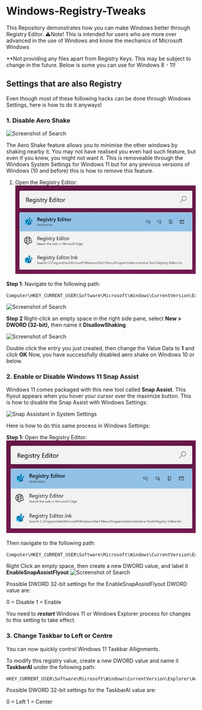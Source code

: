 # Windows-Registry-Tweaks
This Repository demonstrates how you can make Windows better through Registry Editor. 
⚠️Note! This is intended for users who are more over advanced in the use of Windows and know the mechanics of Microsoft Windows

**Not providing any files apart from Registry Keys. This may be subject to change in the future. Below is some you can use for Windows 8 - 11!

## Settings that are also Registry
Even though most of these following hacks can be done through Windows Settings, here is how to do it anyways!

### **1. Disable Aero Shake**

   ![Screenshot of Search](https://github.com/jerfer1111/Windows-Registry-Tweaks/blob/main/disable_aero_shake_attached_screenshots/Disable%20Aero%20Shake%20Picture%201.png?raw=true)
   
   The Aero Shake feature allows you to minimise the other windows by shaking nearby it. You may not have realised you even had such feature, but even if you knew, you might not want it. This is removeable through the Windows System Settings for Windows 11 but for any previous versions of Windows (10 and before) this is how to remove this feature.

   1. Open the Registry Editor:   
      ![Screenshot of Search](disable_aero_shake_attached_screenshots/registry_editor_search.png)

**Step 1**: Navigate to the following path:

```
Computer\HKEY_CURRENT_USER\Software\Microsoft\Windows\CurrentVersion\Explorer\Advanced
```

 ![Screenshot of Search](https://github.com/jerfer1111/Windows-Registry-Tweaks/blob/main/disable_aero_shake_attached_screenshots/Disable%20Aero%20Shake%20Picture%202.png?raw=true)

 **Step 2** Right-click an empty space in the right side pane, select **New > DWORD (32-bit),** then name it **DisallowShaking**

 ![Screenshot of Search](https://github.com/jerfer1111/Windows-Registry-Tweaks/blob/main/disable_aero_shake_attached_screenshots/Disable%20Aero%20Shake%20Video%204.gif?raw=true)

 Double click the entry you just created, then change the Value Data to **1** and click **OK**
	Now, you have successfully disabled aero shake on Windows 10 or below.

### **2. Enable or Disable Windows 11 Snap Assist**

Windows 11 comes packaged with this new tool called **Snap Assist**. This flyout appears when you hover your cursor over the maximize button. This is how to disable the Snap Assist with Windows Settings:

![Snap Assistant in System Settings](https://github.com/jerfer1111/Windows-Registry-Tweaks/blob/main/disable_aero_shake_attached_screenshots/Enable%20or%20Disable%20Win11%20Snap%20Assist%202.png?raw=true)

Here is how to do this same process in Windows Settings:

**Step 1:** Open the Registry Editor:   
      ![Screenshot of Search](disable_aero_shake_attached_screenshots/registry_editor_search.png)

Then navigate to the following path:

```
Computer\HKEY_CURRENT_USER\Software\Microsoft\Windows\CurrentVersion\Explorer\Advanced\
```
Right Click an empty space, then create a new DWORD value, and label it **EnableSnapAssistFlyout**
![Screenshot of Search](https://github.com/jerfer1111/Windows-Registry-Tweaks/blob/main/disable_aero_shake_attached_screenshots/Disable%20Aero%20Shake%20Video%204.gif?raw=true)

Possible DWORD 32-bit settings for the EnableSnapAssistFlyout DWORD value are:

0 = Disable
1 = Enable

You need to **_restart_** Windows 11 or Windows Explorer process for changes to this setting to take effect.

### **3. Change Taskbar to Left or Centre**

You can now quickly control Windows 11 Taskbar Allignments. 

To modify this registry value, create a new DWORD value and name it **TaskbarAl** under the following path:

```
HKEY_CURRENT_USER\Software\Microsoft\Windows\CurrentVersion\Explorer\Advanced
```
Possible DWORD 32-bit settings for the TaskbarAl value are:

0 = Left
1 = Center
